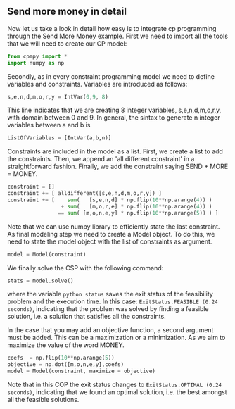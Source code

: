 ## Send more money in detail

Now let us take a look in detail how easy is to integrate cp programming through the Send More Money example. 
First we need to import all the tools that we will need to create our CP model:

```python
from cpmpy import *
import numpy as np
```

Secondly, as in every constraint programming model we need to define variables and constraints. Variables are introduced 
as follows:

```python
s,e,n,d,m,o,r,y = IntVar(0,9, 8)
```

This line indicates that we are creating 8 integer variables, s,e,n,d,m,o,r,y, with domain between 0 and 9. In general, the sintax to generate
n integer variables between a and b is

```python
ListOfVariables = [IntVar(a,b,n)]
```


Constraints are included in the model as a list. First, we create a list to add the constraints. Then, we append an 'all different constraint' in a straightforward fashion. Finally, we add the constraint saying SEND + MORE = MONEY. 

```python
constraint = []
constraint += [ alldifferent([s,e,n,d,m,o,r,y]) ]
constraint += [    sum(   [s,e,n,d] * np.flip(10**np.arange(4)) )
                 + sum(   [m,o,r,e] * np.flip(10**np.arange(4)) )
                == sum( [m,o,n,e,y] * np.flip(10**np.arange(5)) ) ]
```             
Note that we can use numpy library to efficiently state the last constraint. As final modeling step we need to create a Model object. To do this, we need to state the model
object with the list of constraints as argument.

```python
model = Model(constraint)
```
We finally solve the CSP with the following command:

```python
stats = model.solve()
```
where the variable ```python status``` saves the exit status of the feasibility problem and the execution time. In this case: ```ExitStatus.FEASIBLE (0.24 seconds)```, indicating that the problem was solved by finding a feasible solution, i.e. a solution that satisfies all the constraints.
 

In the case that you may add an objective function, a second argument must be added. This can be a maximization or a minimization. As we aim to maximize the value
of the word MONEY.

```python
coefs  = np.flip(10**np.arange(5))
objective = np.dot([m,o,n,e,y],coefs)
model = Model(constraint, maximize = objective)
```
Note that in this COP the exit status changes to ```ExitStatus.OPTIMAL (0.24 seconds)```, indicating that we found an optimal solution, i.e. the best amongst all the feasible solutions.
